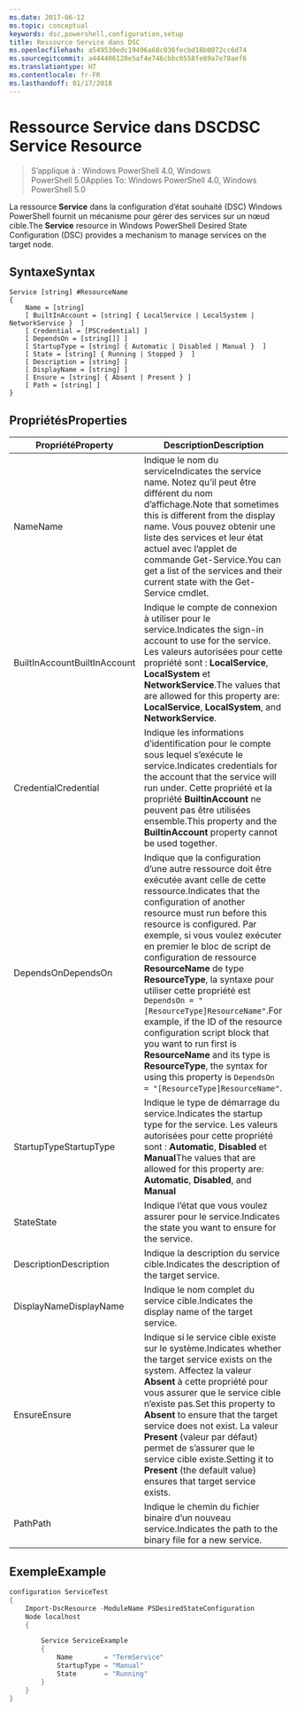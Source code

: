 ```yaml
---
ms.date: 2017-06-12
ms.topic: conceptual
keywords: dsc,powershell,configuration,setup
title: Ressource Service dans DSC
ms.openlocfilehash: a549530edc19496a68c036fecbd18b0072cc6d74
ms.sourcegitcommit: a444406120e5af4e746cbbc0558fe89a7e78aef6
ms.translationtype: HT
ms.contentlocale: fr-FR
ms.lasthandoff: 01/17/2018
---
```

# <a name="dsc-service-resource"></a><span data-ttu-id="a2a6d-103">Ressource Service dans DSC</span><span class="sxs-lookup"><span data-stu-id="a2a6d-103">DSC Service Resource</span></span>

> <span data-ttu-id="a2a6d-104">S’applique à : Windows PowerShell 4.0, Windows PowerShell 5.0</span><span class="sxs-lookup"><span data-stu-id="a2a6d-104">Applies To: Windows PowerShell 4.0, Windows PowerShell 5.0</span></span>


<span data-ttu-id="a2a6d-105">La ressource **Service** dans la configuration d’état souhaité (DSC) Windows PowerShell fournit un mécanisme pour gérer des services sur un nœud cible.</span><span class="sxs-lookup"><span data-stu-id="a2a6d-105">The **Service** resource in Windows PowerShell Desired State Configuration (DSC) provides a mechanism to manage services on the target node.</span></span>

## <a name="syntax"></a><span data-ttu-id="a2a6d-106">Syntaxe</span><span class="sxs-lookup"><span data-stu-id="a2a6d-106">Syntax</span></span>

```
Service [string] #ResourceName
{
    Name = [string]
    [ BuiltInAccount = [string] { LocalService | LocalSystem | NetworkService }  ]
    [ Credential = [PSCredential] ]
    [ DependsOn = [string[]] ]
    [ StartupType = [string] { Automatic | Disabled | Manual }  ]
    [ State = [string] { Running | Stopped }  ]
    [ Description = [string] ]
    [ DisplayName = [string] ]
    [ Ensure = [string] { Absent | Present } ]
    [ Path = [string] ]
}
```

## <a name="properties"></a><span data-ttu-id="a2a6d-107">Propriétés</span><span class="sxs-lookup"><span data-stu-id="a2a6d-107">Properties</span></span>

|  <span data-ttu-id="a2a6d-108">Propriété</span><span class="sxs-lookup"><span data-stu-id="a2a6d-108">Property</span></span>  |  <span data-ttu-id="a2a6d-109">Description</span><span class="sxs-lookup"><span data-stu-id="a2a6d-109">Description</span></span>   | 
|---|---| 
| <span data-ttu-id="a2a6d-110">Name</span><span class="sxs-lookup"><span data-stu-id="a2a6d-110">Name</span></span>| <span data-ttu-id="a2a6d-111">Indique le nom du service</span><span class="sxs-lookup"><span data-stu-id="a2a6d-111">Indicates the service name.</span></span> <span data-ttu-id="a2a6d-112">Notez qu’il peut être différent du nom d’affichage.</span><span class="sxs-lookup"><span data-stu-id="a2a6d-112">Note that sometimes this is different from the display name.</span></span> <span data-ttu-id="a2a6d-113">Vous pouvez obtenir une liste des services et leur état actuel avec l’applet de commande Get-Service.</span><span class="sxs-lookup"><span data-stu-id="a2a6d-113">You can get a list of the services and their current state with the Get-Service cmdlet.</span></span>| 
| <span data-ttu-id="a2a6d-114">BuiltInAccount</span><span class="sxs-lookup"><span data-stu-id="a2a6d-114">BuiltInAccount</span></span>| <span data-ttu-id="a2a6d-115">Indique le compte de connexion à utiliser pour le service.</span><span class="sxs-lookup"><span data-stu-id="a2a6d-115">Indicates the sign-in account to use for the service.</span></span> <span data-ttu-id="a2a6d-116">Les valeurs autorisées pour cette propriété sont : **LocalService**, **LocalSystem** et **NetworkService**.</span><span class="sxs-lookup"><span data-stu-id="a2a6d-116">The values that are allowed for this property are: **LocalService**, **LocalSystem**, and **NetworkService**.</span></span>| 
| <span data-ttu-id="a2a6d-117">Credential</span><span class="sxs-lookup"><span data-stu-id="a2a6d-117">Credential</span></span>| <span data-ttu-id="a2a6d-118">Indique les informations d’identification pour le compte sous lequel s’exécute le service.</span><span class="sxs-lookup"><span data-stu-id="a2a6d-118">Indicates credentials for the account that the service will run under.</span></span> <span data-ttu-id="a2a6d-119">Cette propriété et la propriété __BuiltinAccount__ ne peuvent pas être utilisées ensemble.</span><span class="sxs-lookup"><span data-stu-id="a2a6d-119">This property and the __BuiltinAccount__ property cannot be used together.</span></span>| 
| <span data-ttu-id="a2a6d-120">DependsOn</span><span class="sxs-lookup"><span data-stu-id="a2a6d-120">DependsOn</span></span>| <span data-ttu-id="a2a6d-121">Indique que la configuration d’une autre ressource doit être exécutée avant celle de cette ressource.</span><span class="sxs-lookup"><span data-stu-id="a2a6d-121">Indicates that the configuration of another resource must run before this resource is configured.</span></span> <span data-ttu-id="a2a6d-122">Par exemple, si vous voulez exécuter en premier le bloc de script de configuration de ressource __ResourceName__ de type __ResourceType__, la syntaxe pour utiliser cette propriété est `DependsOn = "[ResourceType]ResourceName"`.</span><span class="sxs-lookup"><span data-stu-id="a2a6d-122">For example, if the ID of the resource configuration script block that you want to run first is __ResourceName__ and its type is __ResourceType__, the syntax for using this property is `DependsOn = "[ResourceType]ResourceName"`.</span></span>| 
| <span data-ttu-id="a2a6d-123">StartupType</span><span class="sxs-lookup"><span data-stu-id="a2a6d-123">StartupType</span></span>| <span data-ttu-id="a2a6d-124">Indique le type de démarrage du service.</span><span class="sxs-lookup"><span data-stu-id="a2a6d-124">Indicates the startup type for the service.</span></span> <span data-ttu-id="a2a6d-125">Les valeurs autorisées pour cette propriété sont : **Automatic**, **Disabled** et **Manual**</span><span class="sxs-lookup"><span data-stu-id="a2a6d-125">The values that are allowed for this property are: **Automatic**, **Disabled**, and **Manual**</span></span>| 
| <span data-ttu-id="a2a6d-126">State</span><span class="sxs-lookup"><span data-stu-id="a2a6d-126">State</span></span>| <span data-ttu-id="a2a6d-127">Indique l’état que vous voulez assurer pour le service.</span><span class="sxs-lookup"><span data-stu-id="a2a6d-127">Indicates the state you want to ensure for the service.</span></span>| 
| <span data-ttu-id="a2a6d-128">Description</span><span class="sxs-lookup"><span data-stu-id="a2a6d-128">Description</span></span> | <span data-ttu-id="a2a6d-129">Indique la description du service cible.</span><span class="sxs-lookup"><span data-stu-id="a2a6d-129">Indicates the description of the target service.</span></span>| 
| <span data-ttu-id="a2a6d-130">DisplayName</span><span class="sxs-lookup"><span data-stu-id="a2a6d-130">DisplayName</span></span> | <span data-ttu-id="a2a6d-131">Indique le nom complet du service cible.</span><span class="sxs-lookup"><span data-stu-id="a2a6d-131">Indicates the display name of the target service.</span></span>| 
| <span data-ttu-id="a2a6d-132">Ensure</span><span class="sxs-lookup"><span data-stu-id="a2a6d-132">Ensure</span></span> | <span data-ttu-id="a2a6d-133">Indique si le service cible existe sur le système.</span><span class="sxs-lookup"><span data-stu-id="a2a6d-133">Indicates whether the target service exists on the system.</span></span> <span data-ttu-id="a2a6d-134">Affectez la valeur **Absent** à cette propriété pour vous assurer que le service cible n’existe pas.</span><span class="sxs-lookup"><span data-stu-id="a2a6d-134">Set this property to **Absent** to ensure that the target service does not exist.</span></span> <span data-ttu-id="a2a6d-135">La valeur **Present** (valeur par défaut) permet de s’assurer que le service cible existe.</span><span class="sxs-lookup"><span data-stu-id="a2a6d-135">Setting it to **Present** (the default value) ensures that target service exists.</span></span>|
| <span data-ttu-id="a2a6d-136">Path</span><span class="sxs-lookup"><span data-stu-id="a2a6d-136">Path</span></span> | <span data-ttu-id="a2a6d-137">Indique le chemin du fichier binaire d’un nouveau service.</span><span class="sxs-lookup"><span data-stu-id="a2a6d-137">Indicates the path to the binary file for a new service.</span></span>| 

## <a name="example"></a><span data-ttu-id="a2a6d-138">Exemple</span><span class="sxs-lookup"><span data-stu-id="a2a6d-138">Example</span></span>

```powershell
configuration ServiceTest
{
    Import-DscResource -ModuleName PSDesiredStateConfiguration
    Node localhost
    {

        Service ServiceExample
        {
            Name        = "TermService"
            StartupType = "Manual"
            State       = "Running"
        } 
    }
}
```

